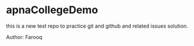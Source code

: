 # apnaCollegeDemo
this is a new test repo
to practice git and github and related issues solution.
<br>

Author: Farooq
